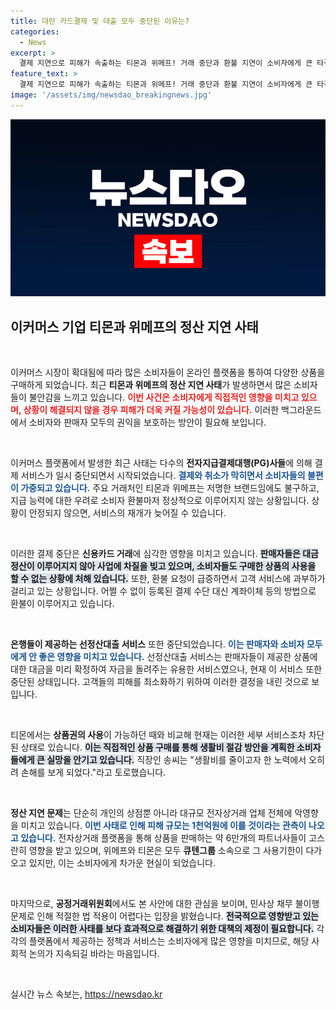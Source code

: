 ```yaml
---
title: 대란 카드결제 및 대출 모두 중단된 이유는?
categories:
  - News
excerpt: >
  결제 지연으로 피해가 속출하는 티몬과 위메프! 거래 중단과 환불 지연이 소비자에게 큰 타격을 안기고 있습니다. 고객들은 “돈을 날렸다”며 분통을 터뜨리고, 업계는 피해 규모가 1천억 원에 이를 것이라 전망합니다. 티몬과 위메프의 위기, 과연 어떻게 해결될까요? 클릭해서 자세히 알아보세요!
feature_text: >
  결제 지연으로 피해가 속출하는 티몬과 위메프! 거래 중단과 환불 지연이 소비자에게 큰 타격을 안기고 있습니다. 고객들은 “돈을 날렸다”며 분통을 터뜨리고, 업계는 피해 규모가 1천억 원에 이를 것이라 전망합니다. 티몬과 위메프의 위기, 과연 어떻게 해결될까요? 클릭해서 자세히 알아보세요!
image: '/assets/img/newsdao_breakingnews.jpg'
---
```


<p><img src="/assets/img/newsdao_breakingnews.jpg" alt="ontimetimes 속보" /></p>

<h2 data-ke-size="size26">이커머스 기업 티몬과 위메프의 정산 지연 사태</h2>

<p data-ke-size="size16">&nbsp;</p>

<p>이커머스 시장이 확대됨에 따라 많은 소비자들이 온라인 플랫폼을 통하여 다양한 상품을 구매하게 되었습니다. 최근 <strong>티몬과 위메프의 정산 지연 사태</strong>가 발생하면서 많은 소비자들이 불안감을 느끼고 있습니다. <b><span style="color: #ee2323;">이번 사건은 소비자에게 직접적인 영향을 미치고 있으며, 상황이 해결되지 않을 경우 피해가 더욱 커질 가능성이 있습니다.</span></b> 이러한 백그라운드에서 소비자와 판매자 모두의 권익을 보호하는 방안이 필요해 보입니다. </p>

<p data-ke-size="size16">&nbsp;</p>

<p>이커머스 플랫폼에서 발생한 최근 사태는 다수의 <strong>전자지급결제대행(PG)사들</strong>에 의해 결제 서비스가 일시 중단되면서 시작되었습니다. <b><span style="color: #1a5490;">결제와 취소가 막히면서 소비자들의 불편이 가중되고 있습니다.</span></b> 주요 거래처인 티몬과 위메프는 저명한 브랜드임에도 불구하고, 지급 능력에 대한 우려로 소비자 환불마저 정상적으로 이루어지지 않는 상황입니다. 상황이 안정되지 않으면, 서비스의 재개가 늦어질 수 있습니다.</p>

<p data-ke-size="size16">&nbsp;</p>

<p>이러한 결제 중단은 <strong>신용카드 거래</strong>에 심각한 영향을 미치고 있습니다. <b><span style="background-color: #21538527;">판매자들은 대금 정산이 이루어지지 않아 사업에 차질을 빚고 있으며, 소비자들도 구매한 상품의 사용을 할 수 없는 상황에 처해 있습니다.</span></b> 또한, 환불 요청이 급증하면서 고객 서비스에 과부하가 걸리고 있는 상황입니다. 어쩔 수 없이 등록된 결제 수단 대신 계좌이체 등의 방법으로 환불이 이루어지고 있습니다.</p>

<p data-ke-size="size16">&nbsp;</p>

<p><strong>은행들이 제공하는 선정산대출 서비스</strong> 또한 중단되었습니다. <b><span style="color: #1a5490;">이는 판매자와 소비자 모두에게 안 좋은 영향을 미치고 있습니다.</span></b> 선정산대출 서비스는 판매자들이 제공한 상품에 대한 대금을 미리 확정하여 자금을 돌려주는 유용한 서비스였으나, 현재 이 서비스 또한 중단된 상태입니다. 고객들의 피해를 최소화하기 위하여 이러한 결정을 내린 것으로 보입니다.</p>

<p data-ke-size="size16">&nbsp;</p>

<p>티몬에서는 <strong>상품권의 사용</strong>이 가능하던 때와 비교해 현재는 이러한 세부 서비스조차 차단된 상태로 있습니다. <b><span style="background-color: #21538527;">이는 직접적인 상품 구매를 통해 생활비 절감 방안을 계획한 소비자들에게 큰 실망을 안기고 있습니다.</span></b> 직장인 송씨는 "생활비를 줄이고자 한 노력에서 오히려 손해를 보게 되었다."라고 토로했습니다.</p>

<p data-ke-size="size16">&nbsp;</p>

<p><strong>정산 지연 문제</strong>는 단순히 개인의 상점뿐 아니라 대규모 전자상거래 업체 전체에 악영향을 미치고 있습니다. <b><span style="color: #1a5490;">이번 사태로 인해 피해 규모는 1천억원에 이를 것이라는 관측이 나오고 있습니다.</span></b> 전자상거래 플랫폼을 통해 상품을 판매하는 약 6만개의 파트너사들이 고스란히 영향을 받고 있으며, 위메프와 티몬은 모두 <strong>큐텐그룹</strong> 소속으로 그 사용기한이 다가오고 있지만, 이는 소비자에게 차가운 현실이 되었습니다.</p>

<p data-ke-size="size16">&nbsp;</p>

<p>마지막으로, <strong>공정거래위원회</strong>에서도 본 사안에 대한 관심을 보이며, 민사상 채무 불이행 문제로 인해 적절한 법 적용이 어렵다는 입장을 밝혔습니다. <b><span style="background-color: #21538527;">전국적으로 영향받고 있는 소비자들은 이러한 사태를 보다 효과적으로 해결하기 위한 대책의 제정이 필요합니다.</span></b> 각각의 플랫폼에서 제공하는 정책과 서비스는 소비자에게 많은 영향을 미치므로, 해당 사회적 논의가 지속되길 바라는 마음입니다.</p>

<p data-ke-size="size16">&nbsp;</p>
실시간 뉴스 속보는, <a href="https://newsdao.kr" rel="dofollow">https://newsdao.kr</a>


